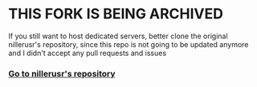 # THIS FORK IS BEING ARCHIVED

If you still want to host dedicated servers, better clone the original nillerusr's repository, since this repo is not going to be updated anymore and I didn't accept any pull requests and issues


### [Go to nillerusr's repository](https://github.com/nillerusr/source-engine)

